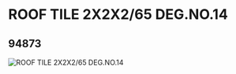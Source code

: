 # ROOF TILE 2X2X2/65 DEG.NO.14
## 94873
![ROOF TILE 2X2X2/65 DEG.NO.14](https://lc-www-live-s.legocdn.com/media/bricks/5/2/4617006.jpg)